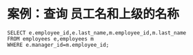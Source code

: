 # 案例：查询 员工名和上级的名称

```mysql
SELECT e.employee_id,e.last_name,m.employee_id,m.last_name
FROM employees e,employees m
WHERE e.manager_id=m.employee_id;
```

